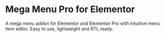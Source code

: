 # Mega Menu Pro for Elementor
A mega menu addon for Elementor and Elementor Pro with intuitive menu item editor. Easy to use, lightweight and RTL ready.
